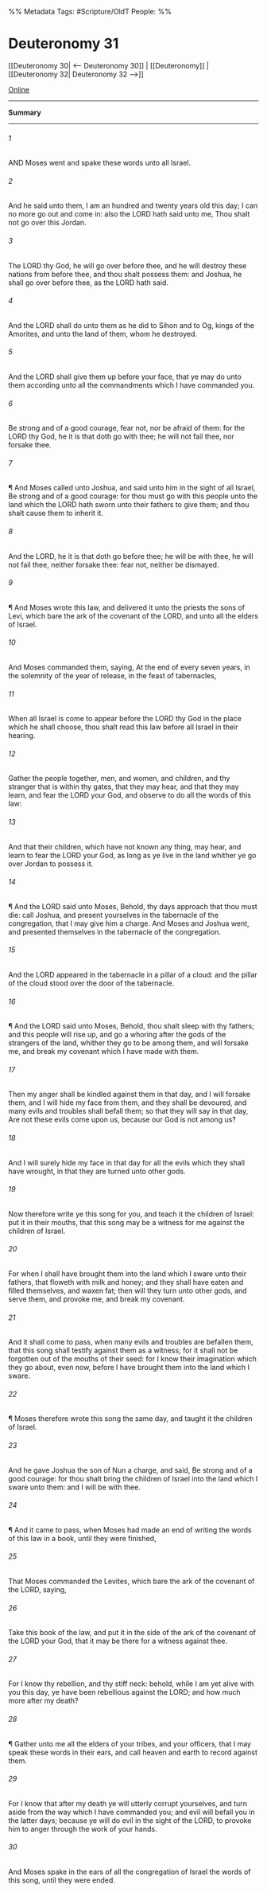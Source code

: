 

%% Metadata
Tags: #Scripture/OldT
People: 
%%
# Deuteronomy 31
[[Deuteronomy 30| <-- Deuteronomy 30]] | [[Deuteronomy]] | [[Deuteronomy 32| Deuteronomy 32 -->]]

[Online](https://churchofjesuschrist.org/study/scriptures/ot/deut/31?lang=eng)

---
__Summary__



---

###### 1
AND Moses went and spake these words unto all Israel.
###### 2
And he said unto them, I am an hundred and twenty years old this day; I can no more go out and come in: also the LORD hath said unto me, Thou shalt not go over this Jordan.
###### 3
The LORD thy God, he will go over before thee, and he will destroy these nations from before thee, and thou shalt possess them: and Joshua, he shall go over before thee, as the LORD hath said.
###### 4
And the LORD shall do unto them as he did to Sihon and to Og, kings of the Amorites, and unto the land of them, whom he destroyed.
###### 5
And the LORD shall give them up before your face, that ye may do unto them according unto all the commandments which I have commanded you.
###### 6
Be strong and of a good courage, fear not, nor be afraid of them: for the LORD thy God, he it is that doth go with thee; he will not fail thee, nor forsake thee.
###### 7
¶ And Moses called unto Joshua, and said unto him in the sight of all Israel, Be strong and of a good courage: for thou must go with this people unto the land which the LORD hath sworn unto their fathers to give them; and thou shalt cause them to inherit it.
###### 8
And the LORD, he it is that doth go before thee; he will be with thee, he will not fail thee, neither forsake thee: fear not, neither be dismayed.
###### 9
¶ And Moses wrote this law, and delivered it unto the priests the sons of Levi, which bare the ark of the covenant of the LORD, and unto all the elders of Israel.
###### 10
And Moses commanded them, saying, At the end of every seven years, in the solemnity of the year of release, in the feast of tabernacles,
###### 11
When all Israel is come to appear before the LORD thy God in the place which he shall choose, thou shalt read this law before all Israel in their hearing.
###### 12
Gather the people together, men, and women, and children, and thy stranger that is within thy gates, that they may hear, and that they may learn, and fear the LORD your God, and observe to do all the words of this law:
###### 13
And that their children, which have not known any thing, may hear, and learn to fear the LORD your God, as long as ye live in the land whither ye go over Jordan to possess it.
###### 14
¶ And the LORD said unto Moses, Behold, thy days approach that thou must die: call Joshua, and present yourselves in the tabernacle of the congregation, that I may give him a charge.  And Moses and Joshua went, and presented themselves in the tabernacle of the congregation.
###### 15
And the LORD appeared in the tabernacle in a pillar of a cloud: and the pillar of the cloud stood over the door of the tabernacle.
###### 16
¶ And the LORD said unto Moses, Behold, thou shalt sleep with thy fathers; and this people will rise up, and go a whoring after the gods of the strangers of the land, whither they go to be among them, and will forsake me, and break my covenant which I have made with them.
###### 17
Then my anger shall be kindled against them in that day, and I will forsake them, and I will hide my face from them, and they shall be devoured, and many evils and troubles shall befall them; so that they will say in that day,  Are not these evils come upon us, because our God is not among us?
###### 18
And I will surely hide my face in that day for all the evils which they shall have wrought, in that they are turned unto other gods.
###### 19
Now therefore write ye this song for you, and teach it the children of Israel: put it in their mouths, that this song may be a witness for me against the children of Israel.
###### 20
For when I shall have brought them into the land which I sware unto their fathers, that floweth with milk and honey; and they shall have eaten and filled themselves, and waxen fat; then will they turn unto other gods, and serve them, and provoke me, and break my covenant.
###### 21
And it shall come to pass, when many evils and troubles are befallen them, that this song shall testify against them as a witness; for it shall not be forgotten out of the mouths of their seed: for I know their imagination which they go about, even now, before I have brought them into the land which I sware.
###### 22
¶ Moses therefore wrote this song the same day, and taught it the children of Israel.
###### 23
And he gave Joshua the son of Nun a charge, and said, Be strong and of a good courage: for thou shalt bring the children of Israel into the land which I sware unto them: and I will be with thee.
###### 24
¶ And it came to pass, when Moses had made an end of writing the words of this law in a book, until they were finished,
###### 25
That Moses commanded the Levites, which bare the ark of the covenant of the LORD, saying,
###### 26
Take this book of the law, and put it in the side of the ark of the covenant of the LORD your God, that it may be there for a witness against thee.
###### 27
For I know thy rebellion, and thy stiff neck: behold, while I am yet alive with you this day, ye have been rebellious against the LORD; and how much more after my death?
###### 28
¶ Gather unto me all the elders of your tribes, and your officers, that I may speak these words in their ears, and call heaven and earth to record against them.
###### 29
For I know that after my death ye will utterly corrupt yourselves, and turn aside from the way which I have commanded you; and evil will befall you in the latter days; because ye will do evil in the sight of the LORD, to provoke him to anger through the work of your hands.
###### 30
And Moses spake in the ears of all the congregation of Israel the words of this song, until they were ended.



